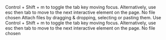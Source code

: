 Control + Shift + m to toggle the tab key moving focus. Alternatively, use esc then tab to move to the next interactive element on the page.
No file chosen
Attach files by dragging & dropping, selecting or pasting them.
Use Control + Shift + m to toggle the tab key moving focus. Alternatively, use esc then tab to move to the next interactive element on the page.
No file chosen
